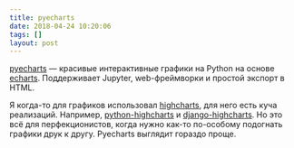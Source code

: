 ```yaml
---
title: pyecharts
date: 2018-04-24 10:20:06
tags: []
layout: post
---
```


[pyecharts](https://github.com/pyecharts/pyecharts) — красивые интерактивные графики на Python на основе [echarts](https://ecomfe.github.io/echarts-examples/public/index.html). Поддерживает Jupyter, web-фреймворки и простой экспорт в HTML.

Я когда-то для графиков использовал [highcharts](https://www.highcharts.com/), для него есть куча реализаций. Например, [python-highcharts](https://github.com/kyper-data/python-highcharts) и [django-highcharts](https://github.com/ernestoarbitrio/django-highcharts). Но это всё для перфекционистов, когда нужно как-то по-особому подогнать графики друк к другу. Pyecharts выглядит гораздо проще.
